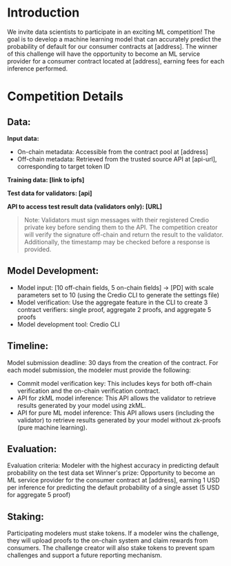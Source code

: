 # Introduction
We invite data scientists to participate in an exciting ML competition! The goal is to develop a machine learning model that can accurately predict the probability of default for our consumer contracts at [address]. The winner of this challenge will have the opportunity to become an ML service provider for a consumer contract located at [address], earning fees for each inference performed.

# Competition Details
## Data:

**Input data:**
- On-chain metadata: Accessible from the contract pool at [address]
- Off-chain metadata: Retrieved from the trusted source API at [api-url], corresponding to target token ID

**Training data: [link to ipfs]** 

**Test data for validators: [api]** 

**API to access test result data (validators only): [URL]** 

> Note: Validators must sign messages with their registered Credio private key before sending them to the API. The competition creator will verify the signature off-chain and return the result to the validator. Additionally, the timestamp may be checked before a response is provided.

## Model Development:

- Model input: [10 off-chain fields, 5 on-chain fields] → [PD] with scale parameters set to 10 (using the Credio CLI to generate the settings file)
- Model verification: Use the aggregate feature in the CLI to create 3 contract verifiers: single proof, aggregate 2 proofs, and aggregate 5 proofs
- Model development tool: Credio CLI

## Timeline:
Model submission deadline: 30 days from the creation of the contract.
For each model submission, the modeler must provide the following:
- Commit model verification key: This includes keys for both off-chain verification and the on-chain verification contract.
- API for zkML model inference: This API allows the validator to retrieve results generated by your model using zkML.
- API for pure ML model inference: This API allows users (including the validator) to retrieve results generated by your model without zk-proofs (pure machine learning).

## Evaluation:
Evaluation criteria: Modeler with the highest accuracy in predicting default probability on the test data set
Winner's prize: Opportunity to become an ML service provider for the consumer contract at [address], earning 1 USD per inference for predicting the default probability of a single asset (5 USD for aggregate 5 proof)

## Staking:
Participating modelers must stake tokens. If a modeler wins the challenge, they will upload proofs to the on-chain system and claim rewards from consumers.
The challenge creator will also stake tokens to prevent spam challenges and support a future reporting mechanism.

